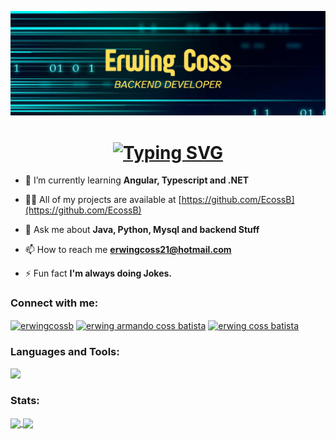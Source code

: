 
![banner](banner3.png)


<h1 align="center">
<a href="https://git.io/typing-svg">
  <img src="https://readme-typing-svg.demolab.com/?font=Fira+Code&pause=1000&random=false&width=435&lines=Hi+%F0%9F%91%8B%2C+I%27m+Erwing+Coss!;A+passionate+Full-Stack+Developer!" alt="Typing SVG" />
</a>
</h1>

- 🌱 I’m currently learning **Angular, Typescript and .NET**

- 👨‍💻 All of my projects are available at [https://github.com/EcossB](https://github.com/EcossB)

- 💬 Ask me about **Java, Python, Mysql and backend Stuff**

- 📫 How to reach me **erwingcoss21@hotmail.com**

- ⚡ Fun fact **I'm always doing Jokes.**

<h3 align="left">Connect with me:</h3>
<p align="left">
<a href="https://twitter.com/erwingcossb" target="blank"><img align="center" src="https://raw.githubusercontent.com/rahuldkjain/github-profile-readme-generator/master/src/images/icons/Social/twitter.svg" alt="erwingcossb" height="30" width="40" /></a>
<a href="https://www.linkedin.com/in/erwing-armando-coss-batista-602366234" target="blank"><img align="center" src="https://raw.githubusercontent.com/rahuldkjain/github-profile-readme-generator/master/src/images/icons/Social/linked-in-alt.svg" alt="erwing armando coss batista" height="30" width="40" /></a>
<a href="https://instagram.com/erwing coss batista" target="blank"><img align="center" src="https://raw.githubusercontent.com/rahuldkjain/github-profile-readme-generator/master/src/images/icons/Social/instagram.svg" alt="erwing coss batista" height="30" width="40" /></a>
</p>

<h3 align="left">Languages and Tools:</h3>

<p align="left">
  <a href="https://skillicons.dev">
    <img src="https://skillicons.dev/icons?i=java,spring,py,django,mysql,sqlite,idea,eclipse,vscode,git,postman,docker" />
  </a>
</p>

<h3 align="left">Stats:</h3>

<a href="https://github.com/anuraghazra/github-readme-stats">
  <img height=200 align="center" src="https://github-readme-stats.vercel.app/api?username=EcossB&show_icons=true&theme=transparent" />
</a>
<a href="https://github.com/anuraghazra/convoychat">
  <img height=200 align="center" src="https://github-readme-stats.vercel.app/api/top-langs?username=EcossB&layout=compact&langs_count=5&card_width=320&hide=dart,html,css,javascript,TSQL,CMake" />
</a>
